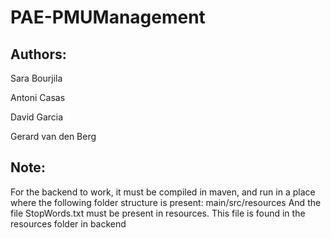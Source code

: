 # PAE-PMUManagement

## Authors:
Sara Bourjila

Antoni Casas

David Garcia

Gerard van den Berg

## Note:
For the backend to work, it must be compiled in maven, and run in a place where the following folder structure is present:
main/src/resources
And the file StopWords.txt must be present in resources. This file is found in the resources folder in backend



